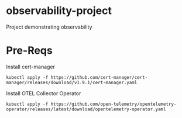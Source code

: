 # observability-project

Project demonstrating observability

# Pre-Reqs

Install cert-manager

```
kubectl apply -f https://github.com/cert-manager/cert-manager/releases/download/v1.9.1/cert-manager.yaml
```

Install OTEL Collector Operator

```
kubectl apply -f https://github.com/open-telemetry/opentelemetry-operator/releases/latest/download/opentelemetry-operator.yaml
```
